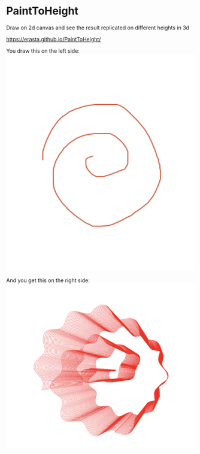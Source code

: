 # PaintToHeight
Draw on 2d canvas and see the result replicated on different heights in 3d

https://erasta.github.io/PaintToHeight/

You draw this on the left side:
![sketch](images/sketch.png)

And you get this on the right side:
![gen](images/gen.png)
